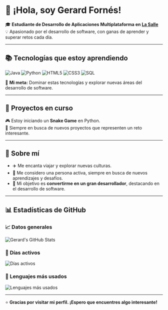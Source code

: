 # 👋 ¡Hola, soy Gerard Fornés!

🎓 **Estudiante de Desarrollo de Aplicaciones Multiplataforma en [La Salle](https://www.lasalleuniversities.net/)**  
💡 Apasionado por el desarrollo de software, con ganas de aprender y superar retos cada día.

---

## 📚 **Tecnologías que estoy aprendiendo**  
![Java](https://img.shields.io/badge/Java-%23ED8B00.svg?style=for-the-badge&logo=java&logoColor=white)
![Python](https://img.shields.io/badge/Python-%2314354C.svg?style=for-the-badge&logo=python&logoColor=white)
![HTML5](https://img.shields.io/badge/HTML5-%23E34F26.svg?style=for-the-badge&logo=html5&logoColor=white)
![CSS3](https://img.shields.io/badge/CSS3-%231572B6.svg?style=for-the-badge&logo=css3&logoColor=white)
![SQL](https://img.shields.io/badge/SQL-%2300f.svg?style=for-the-badge&logo=sqlite&logoColor=white)

🚀 **Mi meta:** Dominar estas tecnologías y explorar nuevas áreas del desarrollo de software.

---

## 🚀 **Proyectos en curso**
🎮 Estoy iniciando un **Snake Game** en Python.  
🔎 Siempre en busca de nuevos proyectos que representen un reto interesante.

---

## 🌟 **Sobre mí**
- ✈️ Me encanta viajar y explorar nuevas culturas.  
- 🧠 Me considero una persona activa, siempre en busca de nuevos aprendizajes y desafíos.  
- 🎯 Mi objetivo es **convertirme en un gran desarrollador**, destacando en el desarrollo de software.

---

## 📊 **Estadísticas de GitHub**
### 📈 **Datos generales**
![Gerard's GitHub Stats](https://github-readme-stats.vercel.app/api?username=gerardforness&show_icons=true&theme=radical)

### 📅 **Días activos**
![Días activos](https://github-readme-streak-stats.herokuapp.com/?user=gerardforness&theme=radical)

### 📂 **Lenguajes más usados**
![Lenguajes más usados](https://github-readme-stats.vercel.app/api/top-langs/?username=gerardforness&layout=compact&theme=radical)

---

⭐ **Gracias por visitar mi perfil. ¡Espero que encuentres algo interesante!**
